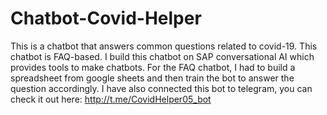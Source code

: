 # Chatbot-Covid-Helper
This is a chatbot that answers common questions related to covid-19. This chatbot is FAQ-based. I build this chatbot on SAP conversational AI which provides tools to make chatbots. For the FAQ chatbot, I had to build a spreadsheet from google sheets and then train the bot to answer the question accordingly. I have also connected this bot to telegram, you can check it out here: http://t.me/CovidHelper05_bot 
